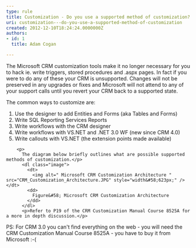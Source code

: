 ```yaml
---
type: rule
title: Customization - Do you use a supported method of customization?
uri: customization---do-you-use-a-supported-method-of-customization
created: 2012-12-10T18:24:24.0000000Z
authors:
- id: 1
  title: Adam Cogan

---
```




<span class='intro'> <p>
          The Microsoft CRM customization tools make it no longer necessary for you to hack
          ie. write triggers, stored procedures and .aspx pages. In fact if you were to do
          any of these your CRM is unsupported. Changes will not be preserved in any upgrades
          or fixes and Microsoft will not attend to any of your support calls until you revert
          your CRM back to a supported state.
        </p> </span>

<p>
          The common ways to customize are&#58;</p>
          <ol>
            <li>Use the designer to add Entities and Forms (aka Tables and Forms)</li>
            <li>Write SQL Reporting Services Reports</li>
            <li>Write workflows with the CRM designer</li>
            <li>Write workflows with VS.NET and .NET 3.0 WF (new since&#160;CRM 4.0)</li>
            <li>Write callouts with VS.NET (the extension points made available)</li>
          </ol>

        <p>
          The diagram below briefly outlines what are possible supported methods of customization.</p>
          <dl class="image">
            <dt>
              <img alt=" Microsoft CRM Customization Architecture " src="CRM_Customization_Architecture.JPG" style="width&#58;623px;" /></dt>
            <dd>
              Figure&#58; Microsoft CRM Customization Architecture
            </dd>
          </dl>
          <p>Refer to P19 of the CRM Customization Manual Course 8525A for a more in depth discussion.</p>
<p>PS&#58; For CRM 3.0 you can't find everything on the web - you will need the CRM Customization Manual Course 8525A - you have to buy it from Microsoft &#58;-(</p>


